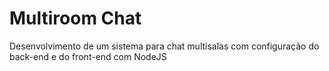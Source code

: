 # Multiroom Chat
Desenvolvimento de um sistema para chat multisalas com configuração do back-end e do front-end com NodeJS
